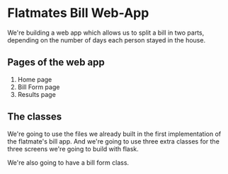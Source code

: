 # Flatmates Bill Web-App

We're building a web app which allows us to split a bill in two parts, depending on the number of days each person stayed in the house.

## Pages of the web app
1. Home page
2. Bill Form page
3. Results page

## The classes
We're going to use the files we already built in the first implementation of the flatmate's bill app. And we're going to use three extra classes for the three screens we're going to build with flask.

We're also going to have a bill form class. 
